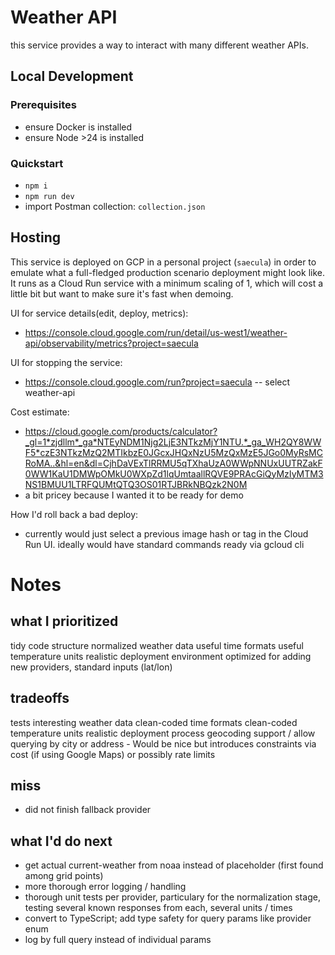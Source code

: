 # Weather API

this service provides a way to interact with many different weather APIs. 

## Local Development

### Prerequisites
- ensure Docker is installed
- ensure Node >24 is installed

### Quickstart
- `npm i`
- `npm run dev`
- import Postman collection: `collection.json`

## Hosting

This service is deployed on GCP in a personal project (`saecula`) in order to emulate what a full-fledged production scenario deployment might look like. It runs as a Cloud Run service with a minimum scaling of 1, which will cost a little bit but want to make sure it's fast when demoing.

UI for service details(edit, deploy, metrics):
- https://console.cloud.google.com/run/detail/us-west1/weather-api/observability/metrics?project=saecula

UI for stopping the service:
- https://console.cloud.google.com/run?project=saecula -- select weather-api

Cost estimate: 
- https://cloud.google.com/products/calculator?_gl=1*zjdllm*_ga*NTEyNDM1Njg2LjE3NTkzMjY1NTU.*_ga_WH2QY8WWF5*czE3NTkzMzQ2MTIkbzE0JGcxJHQxNzU5MzQxMzE5JGo0MyRsMCRoMA..&hl=en&dl=CjhDaVExTlRRMU5qTXhaUzA0WWpNNUxUUTRZakF0WW1KaU1DMWpOMkU0WXpZd1lqUmtaallRQVE9PRAcGiQyMzIyMTM3NS1BMUU1LTRFQUMtQTQ3OS01RTJBRkNBQzk2N0M
- a bit pricey because I wanted it to be ready for demo

How I'd roll back a bad deploy:
- currently would just select a previous image hash or tag in the Cloud Run UI. ideally would have standard commands ready via gcloud cli

# Notes

## what I prioritized

tidy code structure
normalized weather data
useful time formats
useful temperature units
realistic deployment environment
optimized for adding new providers, standard inputs (lat/lon)

## tradeoffs

tests
interesting weather data 
clean-coded time formats
clean-coded temperature units
realistic deployment process
geocoding support / allow querying by city or address 
    - Would be nice but introduces constraints via cost (if using Google Maps) or possibly rate limits

## miss

- did not finish fallback provider

## what I'd do next

- get actual current-weather from noaa instead of placeholder (first found among grid points)
- more thorough error logging / handling
- thorough unit tests per provider, particulary for the normalization stage, testing several known responses from each, several units / times
- convert to TypeScript; add type safety for query params like provider enum
- log by full query instead of individual params
